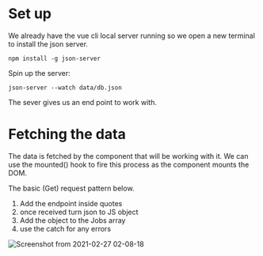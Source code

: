 # Set up

We already have the vue cli local server running so we open a new terminal to install the json server.

`npm install -g json-server`

Spin up the server:

`json-server --watch data/db.json`

The sever gives us an end point to work with.

# Fetching the data

The data is fetched by the component that will be working with it.  We can use the mounted() hook to fire this process as the component mounts the DOM. 

The basic (Get) request pattern below.

1. Add the endpoint inside quotes
2. once received turn json to JS object
3. Add the object to the Jobs array
4. use the catch for any errors

![Screenshot from 2021-02-27 02-08-18](https://user-images.githubusercontent.com/73107656/109372305-c3340980-78a0-11eb-9851-ba5205eb3c4b.png)